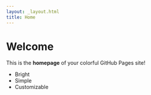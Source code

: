 ```yaml
---
layout: _layout.html
title: Home
---
```


# Welcome

This is the **homepage** of your colorful GitHub Pages site!

- Bright
- Simple
- Customizable
